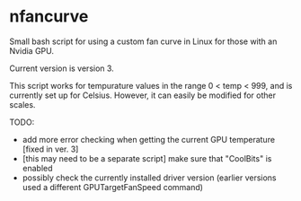 # nfancurve
Small bash script for using a custom fan curve in Linux for those with an Nvidia GPU.

Current version is version 3.

This script works for tempurature values in the range 0 < temp < 999, and is currently set up for Celsius. However, it can easily be modified for other scales.

TODO:
- add more error checking when getting the current GPU temperature [fixed in ver. 3]
- [this may need to be a separate script] make sure that "CoolBits" is enabled
- possibly check the currently installed driver version (earlier versions used a different GPUTargetFanSpeed command)
